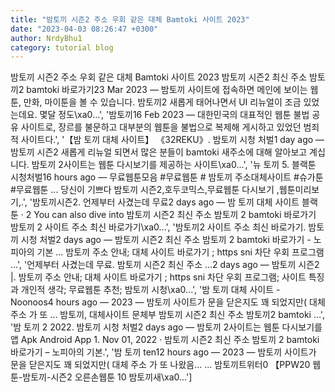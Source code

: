 ```yaml
---
title: "밤토끼 시즌2 주소 우회 같은 대체 Bamtoki 사이트 2023"
date: "2023-04-03 08:26:47 +0300"
author: NrdyBhu1
category: tutorial blog
---
```

밤토끼 시즌2 주소 우회 같은 대체 Bamtoki 사이트 2023
밤토끼 시즌2 최신 주소 밤토끼2 bamtoki 바로가기23 Mar 2023 — 밤토끼 사이트에 접속하면 메인에 보이는 웹툰, 만화, 마이툰을 볼 수 있습니다. 밤토끼2 새롭게 태어나면서 UI 리뉴얼이 조금 있었는데요. 몇달 정도\xa0...', '밤토끼16 Feb 2023 — 대한민국의 대표적인 웹툰 불법 공유 사이트로, 장르를 불문하고 대부분의 웹툰을 불법으로 복제해 게시하고 있었던 범죄적 사이트다.', '【밤 토끼 대체 사이트】 《32REKU》. 밤토끼 시청 처벌1 day ago — 밤토끼 시즌2 새롭게 리뉴얼 되면서 많은 분들이 bamtoki 새주소에 대해 알아보고 계십니다. 밤토끼 2사이트는 웹툰 다시보기를 제공하는 사이트\xa0...', '뉴 토끼 5. 블랙툰 시청처벌16 hours ago — 무료웹툰모음 #무료웹툰 # 밤토끼 주소대체사이트 #슈가툰 #무료웹툰 ... 당신이 기쁘다 밤토끼 시즌2,호두코믹스,무료웹툰 다시보기 ,웹툰미리보기,.', '밤토끼시즌2. 언제부터 사겼는데 무료2 days ago — 밤 토끼 대체 사이트 블랙툰 · 2 You can also dive into 밤토끼 시즌2 최신 주소 밤토끼 2 bamtoki 바로가기 밤토끼 2 사이트 주소 최신 바로가기\xa0...', '밤토끼2 사이트 주소 최신 바로가기. 밤토끼 시청 처벌2 days ago — 밤토끼 시즌2 최신 주소 밤토끼 2 bamtoki 바로가기 - 노피아의 기본 ... 밤토끼 주소 안내; 대체 사이트 바로가기 ; https sni 차단 우회 프로그램 …', '언제부터 사겼는데 무료. 밤토끼 시즌2 최신 주소 ...2 days ago — 밤토끼 시즌2 |. 밤토끼 주소 안내; 대체 사이트 바로가기 ; https sni 차단 우회 프로그램; 사이트 특징과 개인적 생각; 무료웹툰 추천; 밤토끼 시청\xa0...', '밤 토끼 대체 사이트 - Noonoos4 hours ago — 2023 — 밤토끼 사이트가 문을 닫은지도 꽤 되었지만( 대체 주소 가 또 ... 밤토끼, 대체사이트 문체부 밤토끼 시즌2 최신 주소 밤토끼2 bamtoki …', '밤 토끼 2 2022. 밤토끼 시청 처벌2 days ago — 밤토끼 2사이트는 웹툰 다시보기를 앱 Apk Android App 1. Nov 01, 2022 · 밤토끼 시즌2 최신 주소 밤토끼 2 bamtoki 바로가기 – 노피아의 기본.', '밤 토끼 ten12 hours ago — 2023 — 밤토끼 사이트가 문을 닫은지도 꽤 되었지만( 대체 주소 가 또 나왔음… ... 밤토끼트위터0 【PPW20 웹툰-밤토끼-시즌2 오른손웹툰 10 밤토끼새\xa0...']